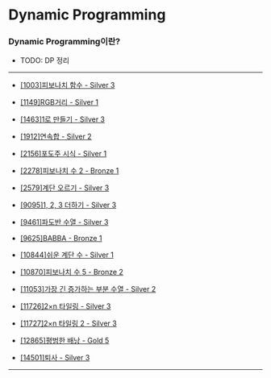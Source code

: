 # Dynamic Programming

### Dynamic Programming이란?

  - TODO: DP 정리

---

  - [[1003]피보나치 함수 - Silver 3](https://github.com/firemancha/Algorithm/tree/main/Baekjoon/DynamicProgramming/%5B1003%5D%ED%94%BC%EB%B3%B4%EB%82%98%EC%B9%98%20%ED%95%A8%EC%88%98)

  - [[1149]RGB거리 - Silver 1](https://github.com/firemancha/Algorithm/tree/main/Baekjoon/DynamicProgramming/%5B1149%5DRGB%EA%B1%B0%EB%A6%AC)

  - [[1463]1로 만들기 - Silver 3](https://github.com/firemancha/Algorithm/tree/main/Baekjoon/DynamicProgramming/%5B1463%5D1%EB%A1%9C%20%EB%A7%8C%EB%93%A4%EA%B8%B0)

  - [[1912]연속합 - Silver 2](https://github.com/firemancha/Algorithm/tree/main/Baekjoon/DynamicProgramming/%5B1912%5D%EC%97%B0%EC%86%8D%ED%95%A9)

  - [[2156]포도주 시식 - Silver 1](https://github.com/firemancha/Algorithm/tree/main/Baekjoon/DynamicProgramming/%5B2156%5D%ED%8F%AC%EB%8F%84%EC%A3%BC%20%EC%8B%9C%EC%8B%9D)

  - [[2278]피보나치 수 2 - Bronze 1](https://github.com/firemancha/Algorithm/tree/main/Baekjoon/DynamicProgramming/%5B2748%5D%ED%94%BC%EB%B3%B4%EB%82%98%EC%B9%98%20%EC%88%98%202)

  - [[2579]계단 오르기 - Silver 3](https://github.com/firemancha/Algorithm/tree/main/Baekjoon/DynamicProgramming/%5B2579%5D%EA%B3%84%EB%8B%A8%20%EC%98%A4%EB%A5%B4%EA%B8%B0)

  - [[9095]1, 2, 3 더하기 - Silver 3](https://github.com/firemancha/Algorithm/tree/main/Baekjoon/DynamicProgramming/%5B9095%5D1%2C%202%2C%203%20%EB%8D%94%ED%95%98%EA%B8%B0)

  - [[9461]파도반 수열 - Silver 3](https://github.com/firemancha/Algorithm/tree/main/Baekjoon/DynamicProgramming/%5B9461%5D%ED%8C%8C%EB%8F%84%EB%B0%98%20%EC%88%98%EC%97%B4)

  - [[9625]BABBA - Bronze 1](https://github.com/firemancha/Algorithm/tree/main/Baekjoon/DynamicProgramming/%5B9625%5DBABBA)

  - [[10844]쉬운 계단 수 - Silver 1](https://github.com/firemancha/Algorithm/tree/main/Baekjoon/DynamicProgramming/%5B10844%5D%EC%89%AC%EC%9A%B4%20%EA%B3%84%EB%8B%A8%20%EC%88%98)

  - [[10870]피보나치 수 5 - Bronze 2](https://github.com/firemancha/Algorithm/tree/main/Baekjoon/DynamicProgramming/%5B10870%5D%ED%94%BC%EB%B3%B4%EB%82%98%EC%B9%98%20%EC%88%98%205)

  - [[11053]가장 긴 증가하는 부분 수열 - Silver 2](https://github.com/firemancha/Algorithm/tree/main/Baekjoon/DynamicProgramming/%5B11053%5D%EA%B0%80%EC%9E%A5%20%EA%B8%B4%20%EC%A6%9D%EA%B0%80%ED%95%98%EB%8A%94%20%EB%B6%80%EB%B6%84%20%EC%88%98%EC%97%B4)

  - [[11726]2×n 타일링 - Silver 3](https://github.com/firemancha/Algorithm/tree/main/Baekjoon/DynamicProgramming/%5B11726%5D2%C3%97n%20%ED%83%80%EC%9D%BC%EB%A7%81)

  - [[11727]2×n 타일링 2 - Silver 3](https://github.com/firemancha/Algorithm/tree/main/Baekjoon/DynamicProgramming/%5B11727%5D2%C3%97n%20%ED%83%80%EC%9D%BC%EB%A7%81%202)

  - [[12865]평범한 배낭 - Gold 5](https://github.com/firemancha/Algorithm/tree/main/Baekjoon/DynamicProgramming/%5B12865%5D%ED%8F%89%EB%B2%94%ED%95%9C%20%EB%B0%B0%EB%82%AD)

  - [[14501]퇴사 - Silver 3](https://github.com/firemancha/Algorithm/tree/main/Baekjoon/DynamicProgramming/%5B14501%5D%ED%87%B4%EC%82%AC)

---